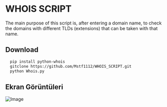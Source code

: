
# WHOIS SCRIPT

The main purpose of this script is, after entering a domain name, to check the domains with different TLDs (extensions) that can be taken with that name.


## Download 
```bash 
  pip install python-whois
  gitclone https://github.com/Mstf1112/WHOIS_SCRIPT.git
  python Whois.py

```

    
## Ekran Görüntüleri

![Image](https://github.com/user-attachments/assets/0e57743e-f818-419a-b3e6-4e802fad3029)

  
